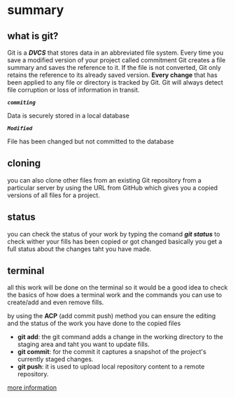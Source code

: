 # summary

## what is git?
Git is a ***DVCS*** that stores data in an abbreviated file system. Every time you save a modified version of your project called commitment Git creates a file summary and saves the reference to it. If the file is not converted, Git only retains the reference to its already saved version.
**Every change** that has been applied to any file or directory is tracked by Git. Git will always detect file corruption or loss of information in transit.

<span style="color: red;">  </span> 
***` commiting `***

Data is securely stored in a local database

***` Modified `***

File has been changed but not committed to the database

## cloning
you can also clone other files from an existing Git repository from a particular server
by using the URL from GitHub which gives you a copied versions of all files for a project.

## status
you can check the status of your work by typing the comand ***git status*** to check wither your fills has been copied or got changed basically you get a full status about the changes taht you have made.

## terminal 
all this work will be done on the terminal so it would be a good idea to check the basics of how does a terminal work and the commands you can use to create/add and even remove fills.

by using the **ACP** (add commit push) method you can ensure the editing and the status of the work you have done to the copied files

- **git add**: the git command adds a change in the working directory to the staging area and taht you want to update fills.
- **git commit**: for the commit it captures a snapshot of the project's currently staged changes.
- **git push**: it is used to upload local repository content to a remote repository.

[more information](https://blog.udemy.com/git-tutorial-a-comprehensive-guide/)

